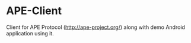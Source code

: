 # APE-Client
Client for APE Protocol (http://ape-project.org/) along with demo Android application using it.
